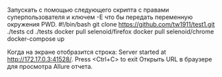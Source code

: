 Запускать с помощью следующего скрипта с правами суперпользователя и ключем -Е что бы передать переменную окружения PWD.
#!/bin/bash
git clone https://github.com/tw1911/test1.git ./tests
cd ./tests
docker pull selenoid/firefox
docker pull selenoid/chrome
docker-compose up

Когда на экране отобразится строка:
Server started at <http://172.17.0.3:41528/>. Press <Ctrl+C> to exit
Открыть URL в браузере для просмотра Allure отчета.
